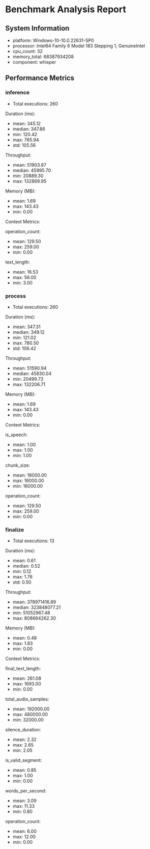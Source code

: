 # Benchmark Analysis Report

## System Information
- platform: Windows-10-10.0.22631-SP0
- processor: Intel64 Family 6 Model 183 Stepping 1, GenuineIntel
- cpu_count: 32
- memory_total: 68387934208
- component: whisper

## Performance Metrics

### inference
- Total executions: 260

Duration (ms):
- mean: 345.12
- median: 347.86
- min: 120.42
- max: 765.94
- std: 105.56

Throughput:
- mean: 51903.87
- median: 45995.70
- min: 20889.30
- max: 132869.95

Memory (MB):
- mean: 1.69
- max: 143.43
- min: 0.00

Context Metrics:

operation_count:
- mean: 129.50
- max: 259.00
- min: 0.00

text_length:
- mean: 16.53
- max: 56.00
- min: 3.00

### process
- Total executions: 260

Duration (ms):
- mean: 347.31
- median: 349.12
- min: 121.02
- max: 780.50
- std: 106.42

Throughput:
- mean: 51590.94
- median: 45830.04
- min: 20499.73
- max: 132206.71

Memory (MB):
- mean: 1.69
- max: 143.43
- min: 0.00

Context Metrics:

is_speech:
- mean: 1.00
- max: 1.00
- min: 1.00

chunk_size:
- mean: 16000.00
- max: 16000.00
- min: 16000.00

operation_count:
- mean: 129.50
- max: 259.00
- min: 0.00

### finalize
- Total executions: 13

Duration (ms):
- mean: 0.61
- median: 0.52
- min: 0.12
- max: 1.76
- std: 0.50

Throughput:
- mean: 378971416.89
- median: 323848077.21
- min: 51052967.48
- max: 808664262.30

Memory (MB):
- mean: 0.48
- max: 1.83
- min: 0.00

Context Metrics:

final_text_length:
- mean: 261.08
- max: 1693.00
- min: 0.00

total_audio_samples:
- mean: 192000.00
- max: 480000.00
- min: 32000.00

silence_duration:
- mean: 2.32
- max: 2.65
- min: 2.05

is_valid_segment:
- mean: 0.85
- max: 1.00
- min: 0.00

words_per_second:
- mean: 3.09
- max: 11.33
- min: 0.80

operation_count:
- mean: 6.00
- max: 12.00
- min: 0.00